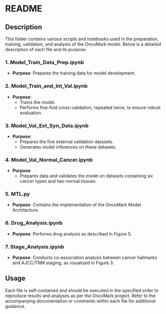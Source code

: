 # README

## Description
This folder contains various scripts and notebooks used in the preparation, training, validation, and analysis of the OncoMark model. Below is a detailed description of each file and its purpose:

### 1. **Model_Train_Data_Prep.ipynb**
   - **Purpose**: Prepares the training data for model development.

### 2. **Model_Train_and_Int_Val.ipynb**
   - **Purpose**: 
     - Trains the model.
     - Performs five-fold cross-validation, repeated twice, to ensure robust evaluation.

### 3. **Model_Val_Ext_Syn_Data.ipynb**
   - **Purpose**: 
     - Prepares the five external validation datasets.
     - Generates model inferences on these datasets.

### 4. **Model_Val_Normal_Cancer.ipynb**
   - **Purpose**: 
     - Prepares data and validates the model on datasets containing six cancer types and two normal tissues.

### 5. **MTL.py**
   - **Purpose**: Contains the implementation of the OncoMark Model Architecture.

### 6. **Drug_Analysis.ipynb**
   - **Purpose**: Performs drug analysis as described in Figure 5.

### 7. **Stage_Analysis.ipynb**
   - **Purpose**: Conducts co-association analysis between cancer hallmarks and AJCC/TNM staging, as visualized in Figure 3.

## Usage
Each file is self-contained and should be executed in the specified order to reproduce results and analyses as per the OncoMark project. Refer to the accompanying documentation or comments within each file for additional guidance.
